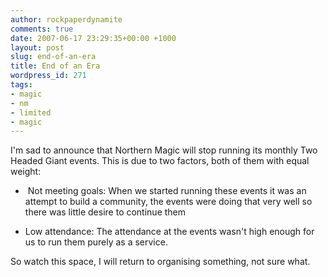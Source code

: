 ```yaml
---
author: rockpaperdynamite
comments: true
date: 2007-06-17 23:29:35+00:00 +1000
layout: post
slug: end-of-an-era
title: End of an Era
wordpress_id: 271
tags:
- magic
- nm
- limited
- magic
---
```


I'm sad to announce that Northern Magic will stop running its monthly Two Headed Giant events. This is due to two factors, both of them with equal weight:



	
  *  Not meeting goals: When we started running these events it was an attempt to build a community, the events were doing that very well so there was little desire to continue them

	
  * Low attendance: The attendance at the events wasn't high enough for us to run them purely as a service.


So watch this space, I will return to organising something, not sure what.
